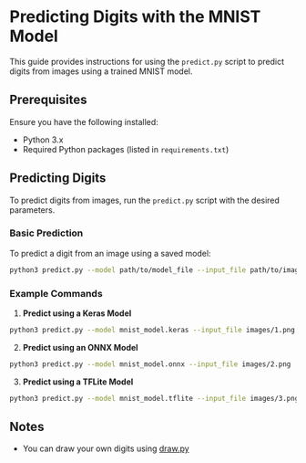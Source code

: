 # Predicting Digits with the MNIST Model

This guide provides instructions for using the `predict.py` script to predict digits from images using a trained MNIST model.

## Prerequisites

Ensure you have the following installed:
- Python 3.x
- Required Python packages (listed in `requirements.txt`)

## Predicting Digits

To predict digits from images, run the `predict.py` script with the desired parameters.

### Basic Prediction

To predict a digit from an image using a saved model:

```sh
python3 predict.py --model path/to/model_file --input_file path/to/image_file
```

### Example Commands

1. **Predict using a Keras Model**

```sh
python3 predict.py --model mnist_model.keras --input_file images/1.png
```

2. **Predict using an ONNX Model**

```sh
python3 predict.py --model mnist_model.onnx --input_file images/2.png
```

3. **Predict using a TFLite Model**

```sh
python3 predict.py --model mnist_model.tflite --input_file images/3.png
```

## Notes

- You can draw your own digits using [draw.py](./draw.md)